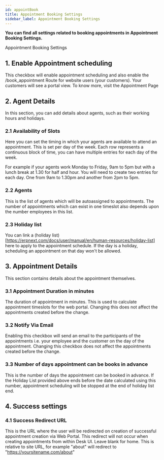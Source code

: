 ```yaml
---
id: appointBook
title: Appointment Booking Settings
sidebar_label: Appointment Booking Settings
---
```


**You can find all settings related to booking appointments in Appointment Booking Settings.**

Appointment Booking Settings

## 1. Enable Appointment scheduling

This checkbox will enable appointment scheduling and also enable the /book_appointment Route for website users (your customers). Your customers will see a portal view. To know more, visit the Appointment Page

## 2. Agent Details

In this section, you can add details about agents, such as their working hours and holidays.

### 2.1 Availability of Slots

Here you can set the timing in which your agents are available to attend an appointment. This is set per day of the week. Each row represents a continuous block of time, you can have multiple entries for each day of the week.

For example if your agents work Monday to Friday, 9am to 5pm but with a lunch break at 1.30 for half and hour. You will need to create two entries for each day. One from 9am to 1.30pm and another from 2pm to 5pm.

### 2.2 Agents

This is the list of agents which will be autoassigned to appointments. The number of appointments which can exist in one timeslot also depends upon the number employees in this list.

### 2.3 Holiday list

You can link a (holiday list)[https://erpnext.com/docs/user/manual/en/human-resources/holiday-list] here to apply to the appointment schedule. If the day is a holiday, scheduling an appointment on that day won't be allowed.

## 3. Appointment Details

This section contains details about the appointment themselves.

### 3.1 Appointment Duration in minutes

The duration of appointment in minutes. This is used to calculate appointment timeslots for the web portal. Changing this does not affect the appointments created before the change.

### 3.2 Notify Via Email

Enabling this checkbox will send an email to the participants of the appointments i.e. your employee and the customer on the day of the appointment. Changing this checkbox does not affect the appointments created before the change.

### 3.3 Number of days appointment can be books in advance

This is the number of days the appointment can be booked in advance. If the Holiday List provided above ends before the date calculated using this number, appointment scheduling will be stopped at the end of holiday list end.

## 4. Success settings

### 4.1 Success Redirect URL

This is the URL where the user will be redirected on creation of successful appointment creation via Web Portal. This redirect will not occur when creating appointments from within Desk UI. Leave blank for home. This is relative to site URL, for example "about" will redirect to "https://yoursitename.com/about"
